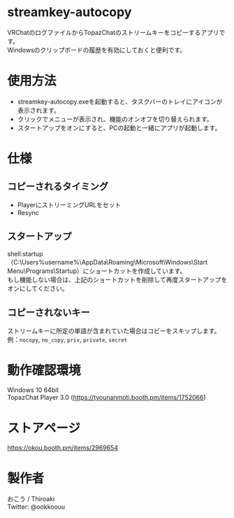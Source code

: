 # streamkey-autocopy
VRChatのログファイルからTopazChatのストリームキーをコピーするアプリです。  
Windowsのクリップボードの履歴を有効にしておくと便利です。  

# 使用方法
- streamkey-autocopy.exeを起動すると、タスクバーのトレイにアイコンが表示されます。
- クリックでメニューが表示され、機能のオンオフを切り替えられます。
- スタートアップをオンにすると、PCの起動と一緒にアプリが起動します。

# 仕様
## コピーされるタイミング
- PlayerにストリーミングURLをセット
- Resync

## スタートアップ
shell:startup
（C:\Users\%username%\AppData\Roaming\Microsoft\Windows\Start Menu\Programs\Startup）にショートカットを作成しています。  
もし機能しない場合は、上記のショートカットを削除して再度スタートアップをオンにしてください。  

## コピーされないキー
ストリームキーに所定の単語が含まれていた場合はコピーをスキップします。  
例：`nocopy`, `no_copy`, `priv`, `private`, `secret`  

# 動作確認環境
Windows 10 64bit  
TopazChat Player 3.0 (https://tyounanmoti.booth.pm/items/1752066) 

# ストアページ
https://okou.booth.pm/items/2969654

# 製作者
おこう / Thiroaki  
Twitter: @ookkoouu  
